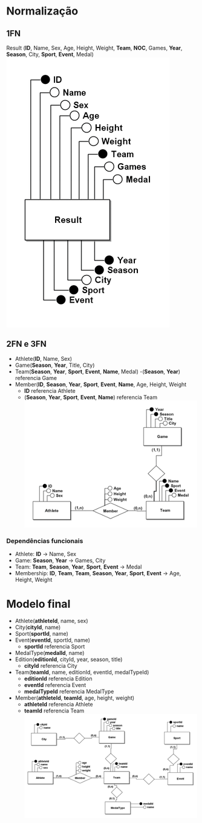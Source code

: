 # Normalização

## 1FN
Result (**ID**, Name, Sex, Age, Height, Weight, **Team**, **NOC**, Games, **Year**, **Season**, City, **Sport**, **Event**, Medal)
![1FN](./models/olimpiadas_inicial.png)

## 2FN e 3FN

- Athlete(**ID**, Name, Sex)
- Game(**Season**, **Year**, Title, City)
- Team(**Season**, **Year**, **Sport**, **Event**, **Name**, Medal)
    -(**Season**, **Year**) referencia Game
- Member(**ID**, **Season**, **Year**, **Sport**, **Event**, **Name**, Age, Height, Weight
    - **ID** referencia Athlete
    - (**Season**, **Year**, **Sport**, **Event**, **Name**) referencia Team
![2FN](./models/olimpiadas_2fn.png)


### Dependências funcionais

- Athlete: **ID** -> Name, Sex
- Game: **Season**, **Year** -> Games, City
- Team: **Team**, **Season**, **Year**, **Sport**, **Event** -> Medal
- Membership: **ID**, **Team**, **Team**, **Season**, **Year**, **Sport**, **Event** -> Age, Height, Weight


# Modelo final

- Athlete(**athleteId**, name, sex)
- City(**cityId**, name)
- Sport(**sportId**, name)
- Event(**eventId**, sportId, name)
    - **sportId** referencia Sport
- MedalType(**medalId**, name)
- Edition(**editionId**, cityId, year, season, title)
    - **cityId** referencia City
- Team(**teamId**, name, editionId, eventId, medalTypeId)
    - **editionId** referencia Edition
    - **eventId** referencia Event
    - **medalTypeId** referencia MedalType
- Member(**athleteId**, **teamId**, age, height, weight)
    - **athleteId** referencia Athlete
    - **teamId** referencia Team
![Final](./models/olimpiadas_final.png)
